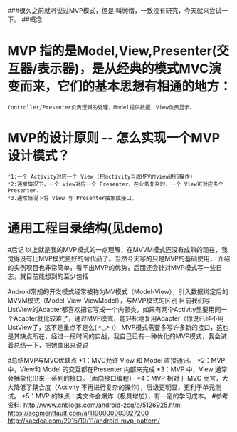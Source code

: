 ###很久之前就听说过MVP模式，但是I叫懒惰，一致没有研究，今天就来尝试一下。
##概念
# MVP 指的是Model,View,Presenter(交互器/表示器)，是从经典的模式MVC演变而来，它们的基本思想有相通的地方：
    Controller/Presenter负责逻辑的处理，Model提供数据，View负责显示。
# MVP的设计原则 -- 怎么实现一个MVP设计模式？
    *1:一个 Activity对应一个 View (把activity当成MPV的view进行操作)
    *2:通常情况下，一个 View对应一个 Presenter，在业务复杂时，一个 View可对应多个 Presenter.
    *3.通常情况下将 View 与 Presenter抽象成接口。
# 通用工程目录结构(见demo)


#后记
以上就是我的MVP模式的一点理解，在MVVM模式还没有成熟的现在，我觉得没有比MVP模式更好的替代品了。当然今天写的只是MVP的基础使用，
介绍的实例项目也非常简单，看不出MVP的优势，后面还会针对MVP模式写一些日志，就目前能想到的至少包括

Android常规的开发模式经常被称为MV模式（Model-View），引入数据绑定后的MVVM模式（Model-View-ViewModel），与MVP模式的区别
目前我们写ListView的Adapter都喜欢把它写成一个内部类，如果有两个Activity里要用同一个Adapter就比较难了，通过MVP模式，能轻松地复用Adapter（你说已经不用ListView了，这不是重点不是么( ˃◡˂ )）
MVP模式需要多写许多新的接口，这也是其缺点所在，经过一段时间的实战，我自己已有一种优化的MVP模式，我会试着总结一下，把她拿出来说说



#总结MVP与MVC优缺点
     *1：MVC允许 View 和 Model 直接通讯。
     *2：MVP 中，View和 Model 的交互都在Presenter 内部来完成
     *3：MVP 中，View 通常会抽象化出来一系列的接口。（面向接口编程）
     *4：MVP 相对于 MVC 而言，大大降低了耦合度（Activity 不再进行复杂的操作），层级更明显，更利于单元测试。
     *5：MVP 的缺点：类文件会爆炸（极具增加），有一定的学习成本。
#参考资料: http://www.cnblogs.com/android-zcq/p/5126925.html
			https://segmentfault.com/a/1190000003927200
			http://kaedea.com/2015/10/11/android-mvp-pattern/
			
			